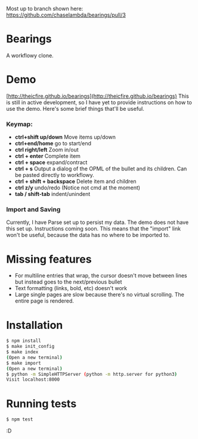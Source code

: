 Most up to branch shown here: https://github.com/chaselambda/bearings/pull/3

# Bearings
A workflowy clone.

# Demo
[http://theicfire.github.io/bearings](http://theicfire.github.io/bearings)
This is still in active development, so I have yet to provide instructions on how to use the demo. Here's some brief things that'll be useful.

### Keymap:
- **ctrl+shift up/down** Move items up/down
- **ctrl+end/home** go to start/end
- **ctrl right/left** Zoom in/out
- **ctrl + enter** Complete item
- **ctrl + space** expand/contract
- **ctrl + s** Output a dialog of the OPML of the bullet and its children. Can be pasted directly to workflowy.
- **ctrl + shift + backspace** Delete item and children
- **ctrl z/y** undo/redo (Notice not cmd at the moment)
- **tab / shift-tab** indent/unindent

### Import and Saving
Currently, I have Parse set up to persist my data. The demo does not have this set up. Instructions coming soon. This means that the "import" link won't be useful, because the data has no where to be imported to.

# Missing features
- For multiline entries that wrap, the cursor doesn't move between lines but instead goes to the next/previous bullet
- Text formatting (links, bold, etc) doesn't work
- Large single pages are slow because there's no virtual scrolling. The entire page is rendered.

# Installation
```sh
$ npm install
$ make init_config
$ make index
(Open a new terminal)
$ make import
(Open a new terminal)
$ python -m SimpleHTTPServer (python -m http.server for python3)
Visit localhost:8000
```

# Running tests
```sh
$ npm test
```

:D
